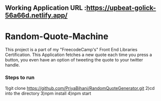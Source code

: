 ## Working Application URL :https://upbeat-golick-56a66d.netlify.app/

# Random-Quote-Machine
This project is a part of my "FreecodeCamp's" Front End Libraries Certification. This Application fetches a new quote each time you press a button, you even have an option of tweeting the quote to your twitter handle.

### Steps to run
1)git clone https://github.com/PriyaBihani/RandomQuoteGenerator.git
2)cd into the directory
3)npm install
4)npm start
